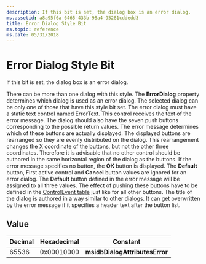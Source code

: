 ```yaml
---
description: If this bit is set, the dialog box is an error dialog.
ms.assetid: a8a95f6a-6465-433b-98a4-95281cddedd3
title: Error Dialog Style Bit
ms.topic: reference
ms.date: 05/31/2018
---
```


# Error Dialog Style Bit

If this bit is set, the dialog box is an error dialog.

There can be more than one dialog with this style. The **ErrorDialog** property determines which dialog is used as an error dialog. The selected dialog can be only one of those that have this style bit set. The error dialog must have a static text control named ErrorText. This control receives the text of the error message. The dialog should also have the seven push buttons corresponding to the possible return values. The error message determines which of these buttons are actually displayed. The displayed buttons are rearranged so they are evenly distributed on the dialog. This rearrangement changes the X coordinate of the buttons, but not the other three coordinates. Therefore it is advisable that no other control should be authored in the same horizontal region of the dialog as the buttons. If the error message specifies no button, the **OK** button is displayed. The **Default** button, First active control and **Cancel** button values are ignored for an error dialog. The **Default** button defined in the error message will be assigned to all three values. The effect of pushing these buttons have to be defined in the [ControlEvent table](controlevent-table.md) just like for all other buttons. The title of the dialog is authored in a way similar to other dialogs. It can get overwritten by the error message if it specifies a header text after the button list.

## Value



| Decimal | Hexadecimal | Constant                       |
|---------|-------------|--------------------------------|
| 65536   | 0x00010000  | **msidbDialogAttributesError** |



 

 

 



